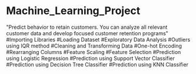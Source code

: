 # Machine_Learning_Project
"Predict behavior to retain customers. You can analyze all relevant customer data and develop focused customer retention programs"
#Importing Libraries
#Loading Dataset
#Exploratory Data Analysis
#Outliers using IQR method
#Cleaning and Transforming Data
#One-hot Encoding
#Rearranging Columns
#Feature Scaling
#Feature Selection
#Prediction using Logistic Regression
#Prediction using Support Vector Classifier
#Prediction using Decision Tree Classifier
#Prediction using KNN Classifier
